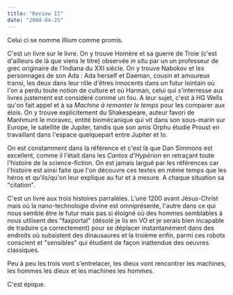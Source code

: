 ```yaml
---
title: "Review II"
date: "2004-04-25"
---
```


Celui ci se nomme _Illium_ comme promis.

C'est un livre sur le livre. On y trouve Homère et sa guerre de Troie (c'est d'ailleurs de là que viens le titre) observée _in situ_ par un un professeur de grec originaire de l'Indiana du XXI siècle. On y trouve Nabokov et les personnages de son Ada : Ada herself et Daeman, cousin et amoureux transi, les deux dans leur rôle d'êtres innocents dans un futur lointain où l'on a perdu toute notion de culture et où Harman, celui qui s'interresse aux livres justement est considéré comme un fou. A leur sujet, c'est à HG Wells qu'on fait appel et à sa _Machine à remonter le temps_ pour les comparer aux élois. On y trouve explicitement du Shakespeare, auteur favori de Manhmunt le moravec, entité biomécanique qui vit dans son sous-marin sur Europe, le satellite de Jupiter, tandis que son amis Orphu étudie Proust en travaillant dans l'espace quelquepart entre Jupiter et Io.

On est constamment dans la référence et c'est là que Dan Simmons est excellent, comme il l'était dans les _Cantos d'Hypérion_ en retraçant toute l'histoire de la science-fiction. On est jamais largué par les références car l'histoire est ainsi faite que l'on découvre ces textes en même temps que les héros et qu'ils/qu'on leur explique au fur et à mesure. A chaque situation sa "citation".

C'est un livre aux trois histoires parralèles. L'une 1200 avant Jésus-Christ mais où la nano-technologie divine est omniprésente, l'autre dans ce qui nous semble être le futur mais pas si éloigné où des hommes semblables à nous utilisent des "faxportal" (désolé je lis en VO et je serais bien incapable de traduire ça correctement) pour se déplacer instantanément dans des endroits où subsistent des dinausaures et la troième enfin, parmi ces robots conscient et "sensibles" qui étudient de façon inattendue des oeuvres classiques.

Peu à peu les trois vont s'entrelacer, les dieux vont rencontrer les machines, les hommes les dieux et les machines les hommes.

C'est épique.
